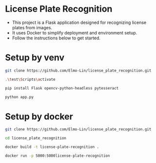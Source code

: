 # License Plate Recognition

* This project is a Flask application designed for recognizing license plates from images. 
* It uses Docker to simplify deployment and environment setup. 
* Follow the instructions below to get started.

# Setup by venv

```bash
git clone https://github.com/Elmo-Lin/license_plate_recognition.git
```
```bash
.\test\Scripts\activate
```
```bash
pip install Flask opencv-python-headless pytesseract
```
```bash
python app.py
```
# Setup by docker

```bash
git clone https://github.com/Elmo-Lin/license_plate_recognition.git
```
```bash
cd license_plate_recognition
```
```bash
docker build -t license-plate-recognition .
```
```bash
docker run -p 5000:5000license-plate-recognition
```

